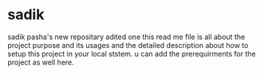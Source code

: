 # sadik
sadik pasha's new repositary
  adited one this read me file is all  about the project purpose and its usages and  the detailed description about 
  how to setup this project in your  local ststem. u  can add the prerequirments for the project as well here.
